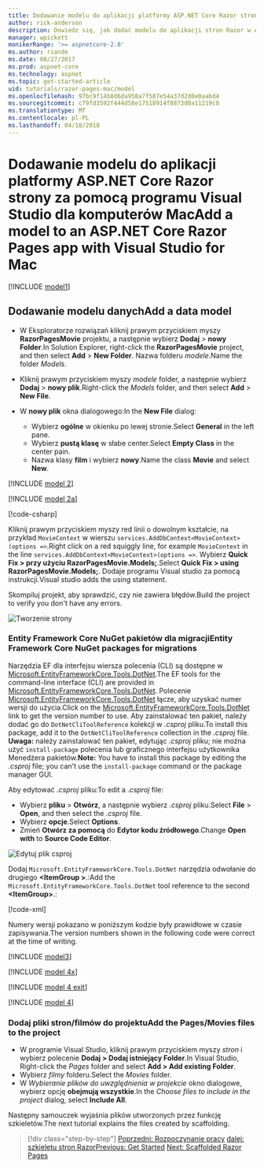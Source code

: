 ```yaml
---
title: Dodawanie modelu do aplikacji platformy ASP.NET Core Razor strony za pomocą programu Visual Studio dla komputerów Mac
author: rick-anderson
description: Dowiedz się, jak dodać modelu do aplikacji stron Razor w ASP.NET Core za pomocą programu Visual Studio dla komputerów Mac.
manager: wpickett
monikerRange: '>= aspnetcore-2.0'
ms.author: riande
ms.date: 08/27/2017
ms.prod: aspnet-core
ms.technology: aspnet
ms.topic: get-started-article
uid: tutorials/razor-pages-mac/model
ms.openlocfilehash: 97bc9f14b8d6da958a7f587e54a37d2d0e0aabd4
ms.sourcegitcommit: c79fd3592f444d58e17518914f8873d0a11219c0
ms.translationtype: MT
ms.contentlocale: pl-PL
ms.lasthandoff: 04/18/2018
---
```

# <a name="add-a-model-to-an-aspnet-core-razor-pages-app-with-visual-studio-for-mac"></a><span data-ttu-id="83832-103">Dodawanie modelu do aplikacji platformy ASP.NET Core Razor strony za pomocą programu Visual Studio dla komputerów Mac</span><span class="sxs-lookup"><span data-stu-id="83832-103">Add a model to an ASP.NET Core Razor Pages app with Visual Studio for Mac</span></span>

[!INCLUDE [model1](../../includes/RP/model1.md)]

## <a name="add-a-data-model"></a><span data-ttu-id="83832-104">Dodawanie modelu danych</span><span class="sxs-lookup"><span data-stu-id="83832-104">Add a data model</span></span>

* <span data-ttu-id="83832-105">W Eksploratorze rozwiązań kliknij prawym przyciskiem myszy **RazorPagesMovie** projektu, a następnie wybierz **Dodaj** > **nowy Folder**.</span><span class="sxs-lookup"><span data-stu-id="83832-105">In Solution Explorer, right-click the **RazorPagesMovie** project, and then select **Add** > **New Folder**.</span></span> <span data-ttu-id="83832-106">Nazwa folderu *modele*.</span><span class="sxs-lookup"><span data-stu-id="83832-106">Name the folder *Models*.</span></span>
* <span data-ttu-id="83832-107">Kliknij prawym przyciskiem myszy *modele* folder, a następnie wybierz **Dodaj** > **nowy plik**.</span><span class="sxs-lookup"><span data-stu-id="83832-107">Right-click the *Models* folder, and then select **Add** > **New File**.</span></span>
* <span data-ttu-id="83832-108">W **nowy plik** okna dialogowego:</span><span class="sxs-lookup"><span data-stu-id="83832-108">In the **New File** dialog:</span></span>

  * <span data-ttu-id="83832-109">Wybierz **ogólne** w okienku po lewej stronie.</span><span class="sxs-lookup"><span data-stu-id="83832-109">Select **General** in the left pane.</span></span>
  * <span data-ttu-id="83832-110">Wybierz **pustą klasę** w słabe center.</span><span class="sxs-lookup"><span data-stu-id="83832-110">Select **Empty Class** in the center pain.</span></span>
  * <span data-ttu-id="83832-111">Nazwa klasy **film** i wybierz **nowy**.</span><span class="sxs-lookup"><span data-stu-id="83832-111">Name the class **Movie** and select **New**.</span></span>

[!INCLUDE [model 2](../../includes/RP/model2.md)]

[!INCLUDE [model 2a](../../includes/RP/model2a.md)]

[!code-csharp[](../../tutorials/razor-pages/razor-pages-start/sample/RazorPagesMovie/Startup.cs?name=snippet_ConfigureServices2&highlight=3-6)]

<span data-ttu-id="83832-112">Kliknij prawym przyciskiem myszy red linii o dowolnym kształcie, na przykład `MovieContext` w wierszu `services.AddDbContext<MovieContext>(options =>`.</span><span class="sxs-lookup"><span data-stu-id="83832-112">Right click on a red squiggly line, for example `MovieContext` in the line `services.AddDbContext<MovieContext>(options =>`.</span></span> <span data-ttu-id="83832-113">Wybierz **Quick Fix > przy użyciu RazorPagesMovie.Models;**.</span><span class="sxs-lookup"><span data-stu-id="83832-113">Select **Quick Fix > using RazorPagesMovie.Models;**.</span></span> <span data-ttu-id="83832-114">Dodaje programu Visual studio za pomocą instrukcji.</span><span class="sxs-lookup"><span data-stu-id="83832-114">Visual studio adds the using statement.</span></span>

<span data-ttu-id="83832-115">Skompiluj projekt, aby sprawdzić, czy nie zawiera błędów.</span><span class="sxs-lookup"><span data-stu-id="83832-115">Build the project to verify you don't have any errors.</span></span>

![Tworzenie strony](model/red.png)

### <a name="entity-framework-core-nuget-packages-for-migrations"></a><span data-ttu-id="83832-117">Entity Framework Core NuGet pakietów dla migracji</span><span class="sxs-lookup"><span data-stu-id="83832-117">Entity Framework Core NuGet packages for migrations</span></span>

<span data-ttu-id="83832-118">Narzędzia EF dla interfejsu wiersza polecenia (CLI) są dostępne w [Microsoft.EntityFrameworkCore.Tools.DotNet](https://www.nuget.org/packages/Microsoft.EntityFrameworkCore.Tools.DotNet).</span><span class="sxs-lookup"><span data-stu-id="83832-118">The EF tools for the command-line interface (CLI) are provided in [Microsoft.EntityFrameworkCore.Tools.DotNet](https://www.nuget.org/packages/Microsoft.EntityFrameworkCore.Tools.DotNet).</span></span> <span data-ttu-id="83832-119">Polecenie [Microsoft.EntityFrameworkCore.Tools.DotNet](https://www.nuget.org/packages/Microsoft.EntityFrameworkCore.Tools.DotNet) łącze, aby uzyskać numer wersji do użycia.</span><span class="sxs-lookup"><span data-stu-id="83832-119">Click on the [Microsoft.EntityFrameworkCore.Tools.DotNet](https://www.nuget.org/packages/Microsoft.EntityFrameworkCore.Tools.DotNet) link to get the version number to use.</span></span> <span data-ttu-id="83832-120">Aby zainstalować ten pakiet, należy dodać go do `DotNetCliToolReference` kolekcji w *.csproj* pliku.</span><span class="sxs-lookup"><span data-stu-id="83832-120">To install this package, add it to the `DotNetCliToolReference` collection in the *.csproj* file.</span></span> <span data-ttu-id="83832-121">**Uwaga:** należy zainstalować ten pakiet, edytując *.csproj* pliku; nie można użyć `install-package` polecenia lub graficznego interfejsu użytkownika Menedżera pakietów.</span><span class="sxs-lookup"><span data-stu-id="83832-121">**Note:** You have to install this package by editing the *.csproj* file; you can't use the `install-package` command or the package manager GUI.</span></span>

<span data-ttu-id="83832-122">Aby edytować *.csproj* pliku:</span><span class="sxs-lookup"><span data-stu-id="83832-122">To edit a *.csproj* file:</span></span>

* <span data-ttu-id="83832-123">Wybierz **pliku** > **Otwórz**, a następnie wybierz *.csproj* pliku.</span><span class="sxs-lookup"><span data-stu-id="83832-123">Select **File** > **Open**, and then select the *.csproj* file.</span></span>
* <span data-ttu-id="83832-124">Wybierz **opcje**.</span><span class="sxs-lookup"><span data-stu-id="83832-124">Select **Options**.</span></span>
* <span data-ttu-id="83832-125">Zmień **Otwórz za pomocą** do **Edytor kodu źródłowego**.</span><span class="sxs-lookup"><span data-stu-id="83832-125">Change **Open with** to **Source Code Editor**.</span></span>

![Edytuj plik csproj](model/csproj.png)

<span data-ttu-id="83832-127">Dodaj `Microsoft.EntityFrameworkCore.Tools.DotNet` narzędzia odwołanie do drugiego  **\<ItemGroup >**.:</span><span class="sxs-lookup"><span data-stu-id="83832-127">Add the `Microsoft.EntityFrameworkCore.Tools.DotNet` tool reference to the second **\<ItemGroup>**.:</span></span>

[!code-xml[](../../tutorials/razor-pages/razor-pages-start/snapshot_cli_sample/RazorPagesMovie/RazorPagesMovie.cli.csproj?highlight=10)]

<span data-ttu-id="83832-128">Numery wersji pokazano w poniższym kodzie były prawidłowe w czasie zapisywania.</span><span class="sxs-lookup"><span data-stu-id="83832-128">The version numbers shown in the following code were correct at the time of writing.</span></span>

[!INCLUDE [model3](../../includes/RP/model3.md)]

[!INCLUDE [model 4x](../../includes/RP/model4x.md)]

[!INCLUDE [model 4 exit](../../includes/RP/model4exit.md)]

[!INCLUDE [model 4](../../includes/RP/model4.md)]

### <a name="add-the-pagesmovies-files-to-the-project"></a><span data-ttu-id="83832-129">Dodaj pliki stron/filmów do projektu</span><span class="sxs-lookup"><span data-stu-id="83832-129">Add the Pages/Movies files to the project</span></span>

* <span data-ttu-id="83832-130">W programie Visual Studio, kliknij prawym przyciskiem myszy *stron* i wybierz polecenie **Dodaj > Dodaj istniejący Folder**.</span><span class="sxs-lookup"><span data-stu-id="83832-130">In Visual Studio, Right-click the *Pages* folder and select **Add > Add existing Folder**.</span></span>
* <span data-ttu-id="83832-131">Wybierz *filmy* folderu.</span><span class="sxs-lookup"><span data-stu-id="83832-131">Select the *Movies* folder.</span></span>
* <span data-ttu-id="83832-132">W *Wybieranie plików do uwzględnienia w projekcie* okno dialogowe, wybierz opcję **obejmują wszystkie**.</span><span class="sxs-lookup"><span data-stu-id="83832-132">In the *Choose files to include in the project* dialog, select **Include All**.</span></span>

<span data-ttu-id="83832-133">Następny samouczek wyjaśnia plików utworzonych przez funkcję szkieletów.</span><span class="sxs-lookup"><span data-stu-id="83832-133">The next tutorial explains the files created by scaffolding.</span></span>

> [!div class="step-by-step"]
> <span data-ttu-id="83832-134">[Poprzedni: Rozpoczynanie pracy](xref:tutorials/razor-pages-mac/razor-pages-start)
> [dalej: szkieletu stron Razor](xref:tutorials/razor-pages-mac/page)</span><span class="sxs-lookup"><span data-stu-id="83832-134">[Previous: Get Started](xref:tutorials/razor-pages-mac/razor-pages-start)
[Next: Scaffolded Razor Pages](xref:tutorials/razor-pages-mac/page)</span></span>

